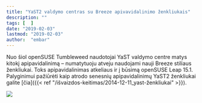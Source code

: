 ```yaml
---
title: "YaST2 valdymo centras su Breeze apivavidalinimo ženkliukais"
description: ""
tags: [  ]
date: "2019-02-03"
lastmod: "2019-02-03"
author:  "embar"
---
```

Nuo šiol openSUSE Tumbleweed naudotojai YaST valdymo centre matys kitokį apipavidalinimą – numatytuoju atveju naudojami nauji Breeze stiliaus ženkliukai. Toks apipavidalinimas atkeliaus ir į būsimą openSUSE Leap 15.1. Palyginimui pažiūrėti kaip atrodo senesnių apipavidalinimų YaST2 ženkliukai galite [čia]({{< ref "/išvaizdos-keitimas/2014-12-11_yast-ženkliukai" >}}).

[![](/images/stories/YaST2%20Breeze%202019%20sausis.png)](/images/stories/YaST2%20Breeze%202019%20sausis.png)
